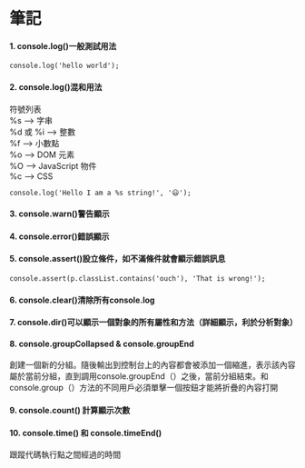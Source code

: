 <h1><b>筆記</b></h1>

<h4><b>1. console.log()一般測試用法</b></h4>

`console.log('hello world');`

<h4><b>2. console.log()混和用法</b></h4>
<p>符號列表<br>
%s --> 字串<br>
%d 或 %i --> 整數<br>
%f --> 小數點<br>
%o --> DOM 元素<br>
%O --> JavaScript 物件<br>
%c --> CSS</p>

`console.log('Hello I am a %s string!', '😃');`

<h4><b>3. console.warn()警告顯示</b></h4>

<h4><b>4. console.error()錯誤顯示</b></h4>

<h4><b>5. console.assert()設立條件，如不滿條件就會顯示錯誤訊息</b></h4>

`console.assert(p.classList.contains('ouch'), 'That is wrong!');`

<h4><b>6. console.clear()清除所有console.log</b></h4>

<h4><b>7. console.dir()可以顯示一個對象的所有屬性和方法（詳細顯示，利於分析對象）</b></h4>

<h4><b>8. console.groupCollapsed & console.groupEnd</b></h4>
<p>創建一個新的分組。隨後輸出到控制台上的內容都會被添加一個縮進，表示該內容屬於當前分組，直到調用console.groupEnd（）之後，當前分組結束。和console.group（）方法的不同用戶必須單擊一個按鈕才能將折疊的內容打開</p>

<h4><b>9. console.count() 計算顯示次數</b></h4>

<h4><b>10. console.time() 和 console.timeEnd()</b></h4>
<p>跟蹤代碼執行點之間經過的時間</p>
